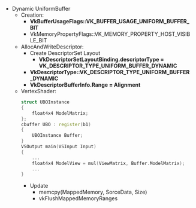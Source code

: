 - Dynamic UniformBuffer
  - Creation: 
    - **VkBufferUsageFlags::VK_BUFFER_USAGE_UNIFORM_BUFFER_BIT**
    - VkMemoryPropertyFlags::VK_MEMORY_PROPERTY_HOST_VISIBLE_BIT
  - AllocAndWriteDescriptor:
    - Create DescriptorSet Layout
      - **VkDescriptorSetLayoutBinding.descriptorType = VK_DESCRIPTOR_TYPE_UNIFORM_BUFFER_DYNAMIC**
    - **VkDescriptorType::VK_DESCRIPTOR_TYPE_UNIFORM_BUFFER_DYNAMIC**
    - **VkDescriptorBufferInfo.Range = Alignment**
  - VertexShader:
    ```cpp
    struct UBOInstance
    {
        float4x4 ModelMatrix;
    };
    cbuffer UBO : register(b1)
    {
        UBOInstance Buffer;
    }
    VSOutput main(VSInput Input)
    {
        ...
        float4x4 ModelView = mul(ViewMatrix, Buffer.ModelMatrix);
        ...
    }
    ```
    - Update
      - memcpy(MappedMemory, SorceData, Size)
      - vkFlushMappedMemoryRanges